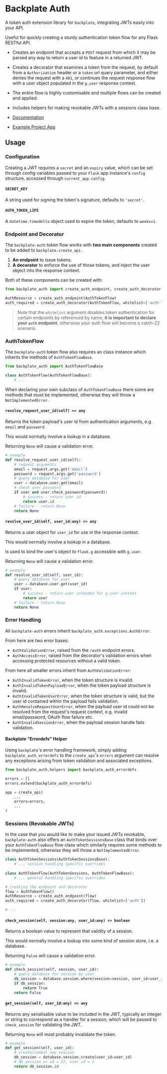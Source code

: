 # Backplate Auth

A token auth extension library for `backplate`, integrating JWTs easily into your API.

Useful for quickly creating a sturdy authentication token flow for any Flask RESTful API.

- Creates an endpoint that accepts a `POST` request from which it may be parsed any way to return a user id to feature in a returned JWT.
- Creates a decorator that examines a token from the request, by default from a `Authorization` header or a `token` url query parameter, and either denies the request with a `401`, or continues the request response flow with a user object populated in the `g.user` response context.
- The entire flow is highly customisable and multiple flows can be created and applied.
- Includes helpers for making revokable JWTs with a sessions class base.



- [Documentation](https://github.com/studioarmix/backplate-auth/tree/master/docs)


- [Example Project App](https://github.com/studioarmix/backplate-auth/tree/master/example)



## Usage

### Configuration

Creating a JWT requires a `secret` and an `expiry` value, which can be set through config variables passed to your `Flask` app instance's `config` structure, accessed through `current_app.config`.

#### `SECRET_KEY`

A string used for signing the token's signature, defaults to `'secret'`.

#### `AUTH_TOKEN_LIFE`

A `datetime.timedelta` object used to expire the token, defaults to `weeks=1`.



### Endpoint and Decorator

The `backplate-auth` token flow works with **two main components** created to be added to `backplate.create_api` .

1. **An endpoint** to issue tokens.
2. **A decorator** to enforce the use of those tokens, and inject the user object into the response context.

Both of these components can be created with:

```python
from backplate_auth import create_auth_endpoint, create_auth_decorator

AuthResource = create_auth_endpoint(AuthTokenFlow)
auth_required = create_auth_decorator(AuthTokenFlow, whitelist=['auth'])
```

>  Note that the `whitelist` argument disables token authentication for certain endpoints by referenced by name, **it is important to declare your `auth` endpoint**, otherwise your auth flow will become a catch-22 scenario.



### AuthTokenFlow

The `backplate-auth` token flow also requires an class instance which inherits the methods of `AuthTokenFlowBase`.

```python
from backplate_auth import AuthTokenFlowBase

class AuthTokenFlow(AuthTokenFlowBase):
    # ...
```

When declaring your own subclass of `AuthTokenFlowBase` there some are methods that must be implemented, otherwise they will throw a `NotImplementedError`.



#### `resolve_request_user_id(self) => any`

Returns the token payload's user id from authentication arguments, e.g. `email` and `password`.

This would normally involve a lookup in a database.

Returning `None` will cause a validation error.

```python
# example
def resolve_request_user_id(self):
    # request arguments
    email = request.args.get('email')
    password = request.args.get('password')
    # query database for user
    user = database.user.get(email)
    # check user password
    if user and user.check_password(password):
        # success - return user id
        return user.id
    # failure - return None
    return None
```



#### `resolve_user_id(self, user_id:any) => any`

Returns a user object for `user_id` for use in the response context.

This would normally involve a lookup in a database.

Is used to bind the user's object to `flask.g` accessible with `g.user`.

Returning `None` will cause a validation error.

```python
# example
def resolve_user_id(self, user_id):
    # query database for user
    user = database.user.get(user_id)
    if user:
        # success - return user intended for g.user context
        return user
    # failure - return None
    return None
```



### Error Handling

All `backplate-auth` errors inherit `backplate_auth.exceptions.AuthError`.

From here are two error bases:

- `AuthValidationError`, raised from the `/auth` endpoint errors.
- `AuthAccessError`, raised from the decorator's validation errors when accessing protected resources without a valid token.

From here all smaller errors inherit from `AuthValidationError`:

- `AuthInvalidTokenError`, when the token structure is invalid.
- `AuthInvalidTokenPayloadError`, when the token payload structure is invalid.
- `AuthInvalidTokenUserError`, when the token structure is valid, but the user id contained within the payload fails validation.
- `AuthResolveRequestUserError`, when the payload user id could not be resolved from the request's request context, e.g. invalid email/password, OAuth flow failure etc.
- `AuthInvalidSessionError`, when the payload session handle fails validation.



#### Backplate "Errordefs" Helper

Using `backplate`'s error handling framework, simply adding `backplate_auth_errordefs` to the `create_api`'s `errors` argument can resolve any exceptions arising from token validation and associated exceptions.

```python
from backplate_auth.helpers import backplate_auth_errordefs

errors = []
errors.extend(backplate_auth_errordefs)

app = create_api(
    ...
    errors=errors,
    ...
)
```



### Sessions (Revokable JWTs)

In the case that you would like to make your issued JWTs revokable, `backplate-auth`  also offers an `AuthTokenSessionsBase` class that binds over your `AuthTokenFlowBase` flow class which similarly requires some methods to be implemented, otherwise they will throw a `NotImplementedError`.

```python
class AuthTokenSessions(AuthTokenSessionsBase):
    # ... session handling specific overrides
    
class AuthTokenFlow(AuthTokenSessions, AuthTokenFlowBase):
    # ... general handling specific overrides

# creating the endpoint and decorator
flow = AuthTokenFlow()
AuthResource = create_auth_endpoint(flow)
auth_required = create_auth_decorator(flow, whitelist=['auth'])

# ...
```



#### `check_session(self, session:any, user_id:any) => boolean`

Returns a boolean value to represent that validity of a session.

This would normally involve a lookup into some kind of session store, i.e. a database.

Returning `False` will cause a validation error.

```python
# example
def check_session(self, session, user_id):
    # query database for session by user
    db_session = database.session.where(session=session, user_id=user_id)
    if db_session:
        return True
    return False
```



#### `get_session(self, user_id:any) => any`

Returns any serialisable value to be included in the JWT, typically an integer or string to correspond as a handler for a session, which will be passed to `check_session` for validating the JWT.

Returning `None` will most probably invalidate the token.

```python
# example
def get_session(self, user_id):
    # create/commit new session
    db_session = database.session.create(user_id=user_id)
    # db_session => id = 57, user_id = 2
    return db_session.id
```

